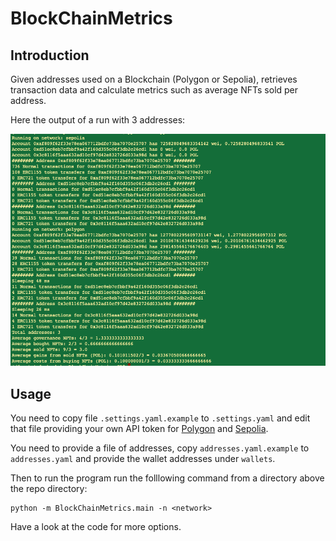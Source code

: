 # BlockChainMetrics
## Introduction
Given addresses used on a Blockchain (Polygon or Sepolia), retrieves transaction data and calculate metrics such as average NFTs sold per address.

Here the output of a run with 3 addresses:

![alt Screenshot output](https://github.com/sbocconi/BlockChainMetrics/blob/main/figs/Screenshot%202025-05-20%20at%2012.33.23.png)

## Usage

You need to copy file `.settings.yaml.example` to `.settings.yaml` and edit that file providing your own API token for [Polygon](https://polygonscan.com/) and [Sepolia](https://sepolia.etherscan.io/).

You need to provide a file of addresses, copy `addresses.yaml.example` to `addresses.yaml` and provide the wallet addresses under `wallets`.

Then to run the program run the folllowing command from a directory above the repo directory:

```
python -m BlockChainMetrics.main -n <network>
```

Have a look at the code for more options.

